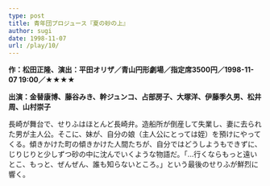 ```yaml
---
type: post
title: 青年団プロジュース『夏の砂の上』
author: sugi
date: 1998-11-07
url: /play/10/
---
```

**作：松田正隆、演出：平田オリザ／青山円形劇場／指定席3500円／1998-11-07 19:00／★★★★**

**出演：金替康博、藤谷みき、幹ジュンコ、占部房子、大塚洋、伊藤季久男、松井周、山村崇子**

長崎が舞台で、せりふはほとんど長崎弁。造船所が倒産して失業し、妻に去られた男が主人公。そこに、妹が、自分の娘（主人公にとっては姪）を預けにやってくる。傾きかけた町の傾きかけた人間たちが、自分ではどうしようもできずに、じりじりと少しずつ砂の中に沈んでいくような物語だ。「...行くならもっと遠いとこ、もっと、ぜんぜん、誰も知らないところ。」という最後のせりふが鮮烈に響く。

